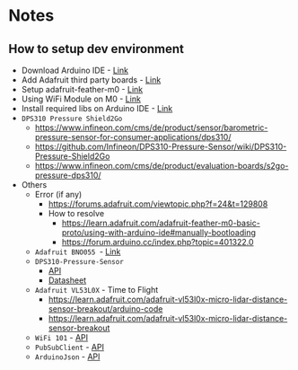 # Notes
## How to setup dev environment 

- Download Arduino IDE - [Link](https://www.arduino.cc/en/Main/Software) 
- Add Adafruit third party boards - [Link](https://learn.adafruit.com/add-boards-arduino-v164/setup)
- Setup adafruit-feather-m0 - [Link](https://learn.adafruit.com/adafruit-feather-m0-basic-proto/using-with-arduino-ide)
- Using WiFi Module on M0 - [Link](https://learn.adafruit.com/adafruit-feather-m0-wifi-atwinc1500/using-the-wifi-module)
- Install required libs on Arduino IDE - [Link](https://learn.adafruit.com/adafruit-all-about-arduino-libraries-install-use/how-to-install-a-library)
- ```DPS310 Pressure Shield2Go```
    - https://www.infineon.com/cms/de/product/sensor/barometric-pressure-sensor-for-consumer-applications/dps310/  
    - https://github.com/Infineon/DPS310-Pressure-Sensor/wiki/DPS310-Pressure-Shield2Go
    - https://www.infineon.com/cms/de/product/evaluation-boards/s2go-pressure-dps310/
- Others
    - Error (if any) 
        - https://forums.adafruit.com/viewtopic.php?f=24&t=129808
        - How to resolve 
            - https://learn.adafruit.com/adafruit-feather-m0-basic-proto/using-with-arduino-ide#manually-bootloading 
            - https://forum.arduino.cc/index.php?topic=401322.0
    - ```Adafruit BNO055 ```- [Link](https://learn.adafruit.com/adafruit-bno055-absolute-orientation-sensor/arduino-code)
    - ```DPS310-Pressure-Sensor```
        - [API](https://github.com/Infineon/DPS310-Pressure-Sensor)
        - [Datasheet](https://www.infineon.com/dgdl/Infineon-DPS310-DS-v01_00-EN.pdf?fileId=5546d462576f34750157750826c42242)
    - ```Adafruit VL53L0X``` - Time to Flight
        - https://learn.adafruit.com/adafruit-vl53l0x-micro-lidar-distance-sensor-breakout/arduino-code
        - https://learn.adafruit.com/adafruit-vl53l0x-micro-lidar-distance-sensor-breakout
    - ```WiFi 101``` - [API](https://github.com/arduino-libraries/WiFi101)
    - ```PubSubClient``` - [API](https://github.com/knolleary/pubsubclient)
    - ```ArduinoJson``` - [API](https://github.com/bblanchon/ArduinoJson)


